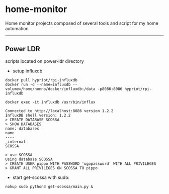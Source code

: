 # home-monitor
Home monitor projects composed of several tools and script for my home automation

----------------------
## Power LDR
scripts located on power-ldr directory
* setup influxdb
```
docker pull hypriot/rpi-influxdb
docker run -d --name=influxdb --volume=/home/nonno/docker/influxdb:/data -p8086:8086 hypriot/rpi-influxdb
```

```
docker exec -it influxdb /usr/bin/influx

Connected to http://localhost:8086 version 1.2.2
InfluxDB shell version: 1.2.2
> CREATE DATABASE SCOSSA
> SHOW DATABASES
name: databases
name
----
_internal
SCOSSA

> use SCOSSA
Using database SCOSSA
> CREATE USER pippo WITH PASSWORD 'ugopassword' WITH ALL PRIVILEGES
> GRANT ALL PRIVILEGES ON SCOSSA TO pippo

```

* start get-scossa with sudo:
```
nohup sudo python3 get-scossa/main.py &
```



